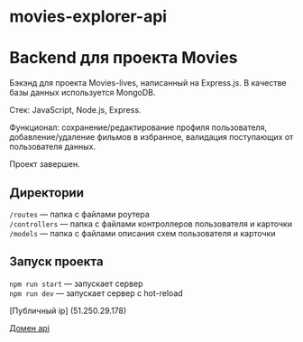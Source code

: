 # movies-explorer-api

# Backend для проекта Movies

Бэкэнд для проекта Movies-lives, написанный на Express.js. В качестве базы данных используется MongoDB. 

Стек: JavaScript, Node.js, Express.

Функционал: сохранение/редактирование профиля пользователя, добавление/удаление фильмов в избранное, валидация поступающих от пользователя данных.

Проект завершен.

## Директории

`/routes` — папка с файлами роутера  
`/controllers` — папка с файлами контроллеров пользователя и карточки   
`/models` — папка с файлами описания схем пользователя и карточки  

## Запуск проекта

`npm run start` — запускает сервер   
`npm run dev` — запускает сервер с hot-reload



[Публичный ip]
(51.250.29.178)

[Домен api](https://api.diploma93.nomoredomains.sbs/)

